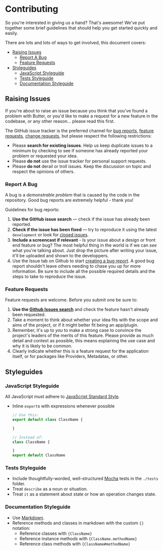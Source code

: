 # Contributing
So you're interested in giving us a hand? That's awesome! We've put together
some brief guidelines that should help you get started quickly and easily.

There are lots and lots of ways to get involved, this document covers:
 - [Raising Issues](#raising-issues)
   - [Report  A Bug](#report-a-bug)
   - [Feature Requests](#feature-requests)
 - [Styleguides](#styleguides)
   - [JavaScript Styleguide](#javascript-styleguide)
   - [Tests Styleguide](#tests-styleguide)
   - [Documentation Styleguide](#documentation-styleguide)

## Raising Issues
If you're about to raise an issue because you think that you've found a problem
with Butter, or you'd like to make a request for a new feature in the codebase,
or any other reason… please read this first.

The GitHub issue tracker is the preferred channel for [bug reports](#report-a-bug),
[feature requests](#feature-requests), [change requests](#change-requests), but
please respect the following restrictions:

* Please **search for existing issues**. Help us keep duplicate issues to a
minimum by checking to see if someone has already reported your problem or
requested your idea.
* Please **do not** use the issue tracker for personal support requests.
* Please **do not** derail or troll issues. Keep the discussion on topic and
respect the opinions of others.

### Report A Bug
A bug is a _demonstrable problem_ that is caused by the code in the repository.
Good bug reports are extremely helpful - thank you!

Guidelines for bug reports:
1. **Use the GitHub issue search** &mdash; check if the issue has already been reported.
2. **Check if the issue has been fixed** &mdash; try to reproduce it using the
latest `development` or look for [closed issues](https://github.com/popcorn-official/popcorn-api/issues?q=is%3Aissue+is%3Aclosed).
3. **Include a screencast if relevant** - Is your issue about a design or front
end feature or bug? The most helpful thing in the world is if we can *see* what
you're talking about. Just drop the picture after writing your issue, it'll be
uploaded and shown to the developpers.
3. Use the Issue tab on Github to start [creating a bug report](https://github.com/popcorn-official/popcorn-api/issues/new).
A good bug report shouldn't leave others needing to chase you up for more
information. Be sure to include all the possible required details and the steps
to take to reproduce the issue.

### Feature Requests
Feature requests are welcome. Before you submit one be sure to:
1. **Use the [Github Issues search](https://github.com/popcorn-official/popcorn-api/issues)**
and check the feature hasn't already been requested.
2. Take a moment to think about whether your idea fits with the scope and aims
of the project, or if it might better fit being an app/plugin.
3. Remember, it's up to *you* to make a strong case to convince the project's
leaders of the merits of this feature. Please provide as much detail and
context as possible, this means explaining the use case and why it is likely to
be common.
4. Clearly indicate whether this is a feature request for the application
itself, or for packages like Providers, Metadatas, or other.

## Styleguides

### JavaScript Styleguide
All JavaScript must adhere to [JavaScript Standard Style](http://standardjs.com/).

* Inline `export`s with expressions whenever possible
  ```js
  // Use this:
  export default class ClassName {

  }

  // Instead of:
  class ClassName {

  }
  export default ClassName
  ```

### Tests Styleguide
- Include thoughtfully-worded, well-structured [Mocha](https://mochajs.org/) tests in the `./tests` folder.
- Treat `describe` as a noun or situation.
- Treat `it` as a statement about state or how an operation changes state.

### Documentation Styleguide
 * Use [Markdown](https://daringfireball.net/projects/markdown).
 * Reference methods and classes in markdown with the custom `{}` notation:
   * Reference classes with `{ClassName}`
   * Reference instance methods with `{ClassName.methodName}`
   * Reference class methods with `{ClassName#methodName}`
